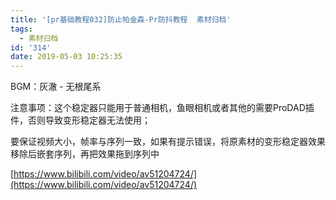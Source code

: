```yaml
---
title: '[pr基础教程032]防止帕金森-Pr防抖教程  素材归档'
tags:
  - 素材归档
id: '314'
date: 2019-05-03 10:25:35
---
```


BGM：灰澈 - 无根尾系

注意事项：这个稳定器只能用于普通相机，鱼眼相机或者其他的需要ProDAD插件，否则导致变形稳定器无法使用；

要保证视频大小，帧率与序列一致，如果有提示错误，将原素材的变形稳定器效果移除后嵌套序列，再把效果拖到序列中

[https://www.bilibili.com/video/av51204724/](https://www.bilibili.com/video/av51204724/)